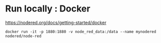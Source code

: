 


# Run locally : Docker 

https://nodered.org/docs/getting-started/docker

```shell
docker run -it -p 1880:1880 -v node_red_data:/data --name mynodered nodered/node-red
```



